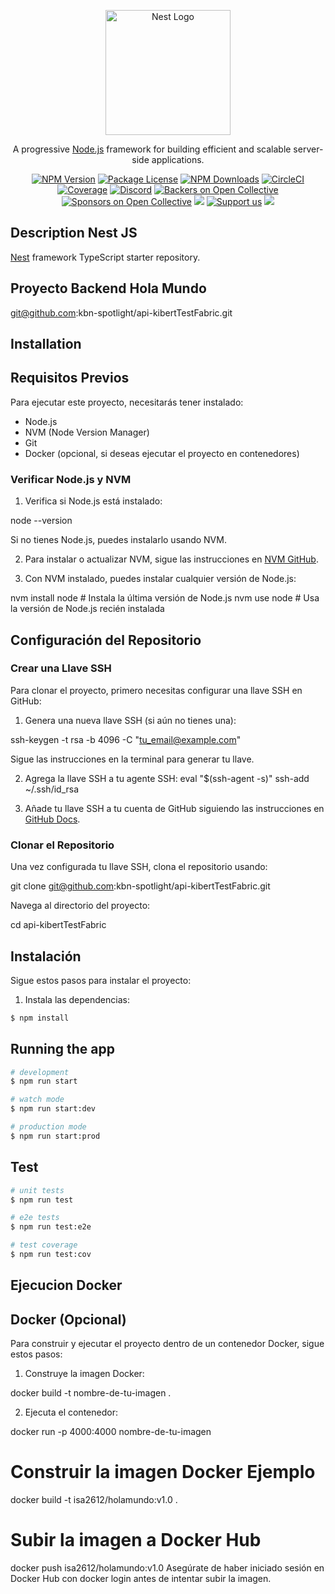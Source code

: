 <p align="center">
  <a href="http://nestjs.com/" target="blank"><img src="https://nestjs.com/img/logo-small.svg" width="200" alt="Nest Logo" /></a>
</p>

[circleci-image]: https://img.shields.io/circleci/build/github/nestjs/nest/master?token=abc123def456
[circleci-url]: https://circleci.com/gh/nestjs/nest

  <p align="center">A progressive <a href="http://nodejs.org" target="_blank">Node.js</a> framework for building efficient and scalable server-side applications.</p>
    <p align="center">
<a href="https://www.npmjs.com/~nestjscore" target="_blank"><img src="https://img.shields.io/npm/v/@nestjs/core.svg" alt="NPM Version" /></a>
<a href="https://www.npmjs.com/~nestjscore" target="_blank"><img src="https://img.shields.io/npm/l/@nestjs/core.svg" alt="Package License" /></a>
<a href="https://www.npmjs.com/~nestjscore" target="_blank"><img src="https://img.shields.io/npm/dm/@nestjs/common.svg" alt="NPM Downloads" /></a>
<a href="https://circleci.com/gh/nestjs/nest" target="_blank"><img src="https://img.shields.io/circleci/build/github/nestjs/nest/master" alt="CircleCI" /></a>
<a href="https://coveralls.io/github/nestjs/nest?branch=master" target="_blank"><img src="https://coveralls.io/repos/github/nestjs/nest/badge.svg?branch=master#9" alt="Coverage" /></a>
<a href="https://discord.gg/G7Qnnhy" target="_blank"><img src="https://img.shields.io/badge/discord-online-brightgreen.svg" alt="Discord"/></a>
<a href="https://opencollective.com/nest#backer" target="_blank"><img src="https://opencollective.com/nest/backers/badge.svg" alt="Backers on Open Collective" /></a>
<a href="https://opencollective.com/nest#sponsor" target="_blank"><img src="https://opencollective.com/nest/sponsors/badge.svg" alt="Sponsors on Open Collective" /></a>
  <a href="https://paypal.me/kamilmysliwiec" target="_blank"><img src="https://img.shields.io/badge/Donate-PayPal-ff3f59.svg"/></a>
    <a href="https://opencollective.com/nest#sponsor"  target="_blank"><img src="https://img.shields.io/badge/Support%20us-Open%20Collective-41B883.svg" alt="Support us"></a>
  <a href="https://twitter.com/nestframework" target="_blank"><img src="https://img.shields.io/twitter/follow/nestframework.svg?style=social&label=Follow"></a>
</p>
  <!--[![Backers on Open Collective](https://opencollective.com/nest/backers/badge.svg)](https://opencollective.com/nest#backer)
  [![Sponsors on Open Collective](https://opencollective.com/nest/sponsors/badge.svg)](https://opencollective.com/nest#sponsor)-->

## Description Nest JS

[Nest](https://github.com/nestjs/nest) framework TypeScript starter repository.

## Proyecto Backend Hola Mundo

git@github.com:kbn-spotlight/api-kibertTestFabric.git

## Installation

## Requisitos Previos

Para ejecutar este proyecto, necesitarás tener instalado:

- Node.js
- NVM (Node Version Manager)
- Git
- Docker (opcional, si deseas ejecutar el proyecto en contenedores)

### Verificar Node.js y NVM

1. Verifica si Node.js está instalado:

node --version

Si no tienes Node.js, puedes instalarlo usando NVM.

2. Para instalar o actualizar NVM, sigue las instrucciones en [NVM GitHub](https://github.com/nvm-sh/nvm).

3. Con NVM instalado, puedes instalar cualquier versión de Node.js:

nvm install node # Instala la última versión de Node.js nvm use node # Usa la versión de Node.js recién instalada


## Configuración del Repositorio

### Crear una Llave SSH

Para clonar el proyecto, primero necesitas configurar una llave SSH en GitHub:

1. Genera una nueva llave SSH (si aún no tienes una):

ssh-keygen -t rsa -b 4096 -C "tu_email@example.com"

Sigue las instrucciones en la terminal para generar tu llave.

2. Agrega la llave SSH a tu agente SSH:
eval "$(ssh-agent -s)" ssh-add ~/.ssh/id_rsa

3. Añade tu llave SSH a tu cuenta de GitHub siguiendo las instrucciones en [GitHub Docs](https://docs.github.com/es/github/authenticating-to-github/adding-a-new-ssh-key-to-your-github-account).

### Clonar el Repositorio

Una vez configurada tu llave SSH, clona el repositorio usando:

git clone git@github.com:kbn-spotlight/api-kibertTestFabric.git

Navega al directorio del proyecto:

cd api-kibertTestFabric


## Instalación

Sigue estos pasos para instalar el proyecto:

1. Instala las dependencias:

```bash
$ npm install
```

## Running the app

```bash
# development
$ npm run start

# watch mode
$ npm run start:dev

# production mode
$ npm run start:prod
```

## Test

```bash
# unit tests
$ npm run test

# e2e tests
$ npm run test:e2e

# test coverage
$ npm run test:cov
```


## Ejecucion Docker


## Docker (Opcional)

Para construir y ejecutar el proyecto dentro de un contenedor Docker, sigue estos pasos:

1. Construye la imagen Docker:

docker build -t nombre-de-tu-imagen .

2. Ejecuta el contenedor:

docker run -p 4000:4000 nombre-de-tu-imagen

# Construir la imagen Docker Ejemplo
docker build -t isa2612/holamundo:v1.0 .

# Subir la imagen a Docker Hub
docker push isa2612/holamundo:v1.0
Asegúrate de haber iniciado sesión en Docker Hub con docker login antes de intentar subir la imagen.